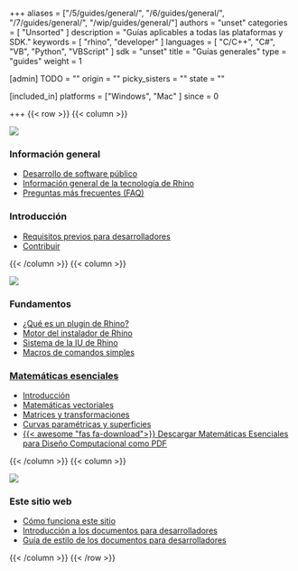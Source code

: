 +++
aliases = ["/5/guides/general/", "/6/guides/general/", "/7/guides/general/", "/wip/guides/general/"]
authors = "unset"
categories = [ "Unsorted" ]
description = "Guías aplicables a todas las plataformas y SDK."
keywords = [ "rhino", "developer" ]
languages = [ "C/C++", "C#", "VB", "Python", "VBScript" ]
sdk = "unset"
title = "Guías generales"
type = "guides"
weight = 1

[admin]
TODO = ""
origin = ""
picky_sisters = ""
state = ""

[included_in]
platforms = ["Windows", "Mac" ]
since = 0

+++
{{< row >}}
{{< column >}}

<!--the .snagit project for this image can be found next to the image -->
[<img src="/images/general-guides-col1.png">](/guides/general/developing-software-in-public)

### Información general

- [Desarrollo de software público](/guides/general/developing-software-in-public)
- [Información general de la tecnología de Rhino](/guides/general/rhino-technology-overview)
- [Preguntas más frecuentes (FAQ)](/guides/general/frequently-asked-questions)

### Introducción

- [Requisitos previos para desarrolladores](/guides/general/rhino-developer-prerequisites)
- [Contribuir](/guides/general/contributing)

{{< /column >}}
{{< column >}}

<!--the .snagit project for this image can be found next to the image -->
[<img src="/images/general-guides-col2.png">](/guides/general/what-is-a-rhino-plugin)

### Fundamentos

- [¿Qué es un plugin de Rhino?](/guides/general/what-is-a-rhino-plugin)
- [Motor del instalador de Rhino](/guides/general/rhino-installer-engine)
- [Sistema de la IU de Rhino](/guides/general/rhino-ui-system/)
- [Macros de comandos simples](/guides/general/creating-command-macros/)

### [Matemáticas esenciales](/guides/general/essential-mathematics)

- [Introducción](/guides/general/essential-mathematics)
- [Matemáticas vectoriales](/guides/general/essential-mathematics/vector-mathematics)
- [Matrices y transformaciones](/guides/general/essential-mathematics/matrices-transformations)
- [Curvas paramétricas y superficies](/guides/general/essential-mathematics/parametric-curves-surfaces)
- [{{< awesome "fas fa-download">}} ](https://www.rhino3d.com/download/rhino/8/essentialmathematics/) [Descargar Matemáticas Esenciales para Diseño Computacional como PDF](https://www.rhino3d.com/download/rhino/8/essentialmathematics/)

{{< /column >}}
{{< column >}}

<!--the .snagit project for this image can be found next to the image -->
[<img src="/images/general-guides-col3.png">](/guides/general/how-this-site-works)

### Este sitio web

- [Cómo funciona este sitio](/guides/general/how-this-site-works)
- [Introducción a los documentos para desarrolladores](https://github.com/mcneel/developer-rhino3d-com/blob/main/README.md)
- [Guía de estilo de los documentos para desarrolladores](/guides/general/developer-docs-style-guide)

{{< /column >}}
{{< /row >}}